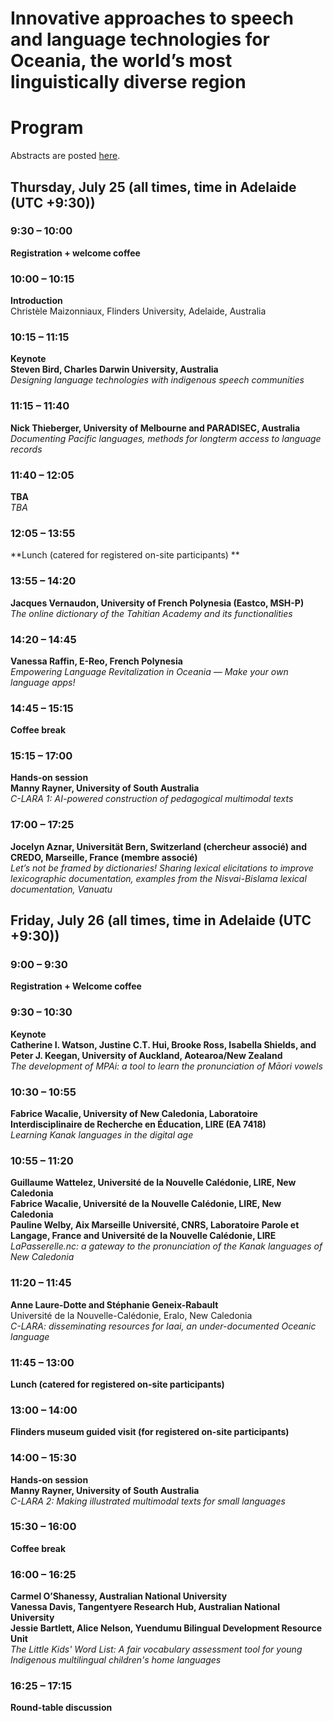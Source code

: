 # Innovative approaches to speech and language technologies for Oceania, the world’s most linguistically diverse region

# Program

Abstracts are posted <a href="workshop-abstracts.pdf">here</a>.

## Thursday, July 25 (all times, time in Adelaide (UTC +9:30))

### 9:30 – 10:00
**Registration + welcome coffee**

### 10:00 – 10:15
**Introduction**  
Christèle Maizonniaux, Flinders University, Adelaide, Australia

### 10:15 – 11:15

**Keynote**   
**Steven Bird, Charles Darwin University, Australia**   
*Designing language technologies with indigenous speech communities*

### 11:15 – 11:40
**Nick Thieberger, University of Melbourne and PARADISEC, Australia**      
*Documenting Pacific languages, methods for longterm access to language records*

### 11:40 – 12:05
**TBA**  
*TBA*

### 12:05 – 13:55
**Lunch (catered for registered on-site participants) **

### 13:55 – 14:20
**Jacques Vernaudon, University of French Polynesia (Eastco, MSH-P)**  
*The online dictionary of the Tahitian Academy and its functionalities*

### 14:20 – 14:45
**Vanessa Raffin, E-Reo, French Polynesia**  
*Empowering Language Revitalization in Oceania — Make your own language apps!*

### 14:45 – 15:15
**Coffee break**

### 15:15 – 17:00
**Hands-on session**  
**Manny Rayner, University of South Australia**   
*C-LARA 1: AI-powered construction of pedagogical multimodal texts*

### 17:00 – 17:25
**Jocelyn Aznar, Universität Bern, Switzerland (chercheur associé) and CREDO, Marseille, France (membre associé)**  
*Let’s not be framed by dictionaries! Sharing lexical elicitations to improve lexicographic documentation, examples from the Nisvai-Bislama lexical documentation, Vanuatu*

## Friday, July 26 (all times, time in Adelaide (UTC +9:30))

### 9:00 – 9:30
**Registration + Welcome coffee**

### 9:30 – 10:30

**Keynote**   
**Catherine I. Watson, Justine C.T. Hui, Brooke Ross, Isabella Shields, and Peter J. Keegan, University of Auckland, Aotearoa/New Zealand**   
*The development of MPAi: a tool to learn the pronunciation of Māori vowels*

### 10:30 – 10:55
**Fabrice Wacalie, University of New Caledonia, Laboratoire Interdisciplinaire de Recherche en Éducation, LIRE (EA 7418)**  
*Learning Kanak languages in the digital age*

### 10:55 – 11:20
**Guillaume Wattelez, Université de la Nouvelle Calédonie, LIRE, New Caledonia**    
**Fabrice Wacalie, Université de la Nouvelle Calédonie, LIRE, New Caledonia**  
**Pauline Welby, Aix Marseille Université, CNRS, Laboratoire Parole et Langage, France and Université de la Nouvelle Calédonie, LIRE**  
*LaPasserelle.nc: a gateway to the pronunciation of the Kanak languages of New Caledonia*

### 11:20 – 11:45
**Anne Laure-Dotte and Stéphanie Geneix-Rabault**  
Université de la Nouvelle-Calédonie, Eralo, New Caledonia  
*C-LARA: disseminating resources for Iaai, an under-documented Oceanic language*

### 11:45 – 13:00
**Lunch (catered for registered on-site participants)**

### 13:00 – 14:00
**Flinders museum guided visit (for registered on-site participants)**

### 14:00 – 15:30
**Hands-on session**  
**Manny Rayner, University of South Australia**    
*C-LARA 2: Making illustrated multimodal texts for small languages*

### 15:30 – 16:00
**Coffee break**

### 16:00 – 16:25
**Carmel O’Shanessy, Australian National University**  
**Vanessa Davis, Tangentyere Research Hub, Australian National University**  
**Jessie Bartlett, Alice Nelson, Yuendumu Bilingual Development Resource Unit**  
*The Little Kids' Word List: A fair vocabulary assessment tool for young Indigenous multilingual children's home languages*

### 16:25 – 17:15
**Round-table discussion**
